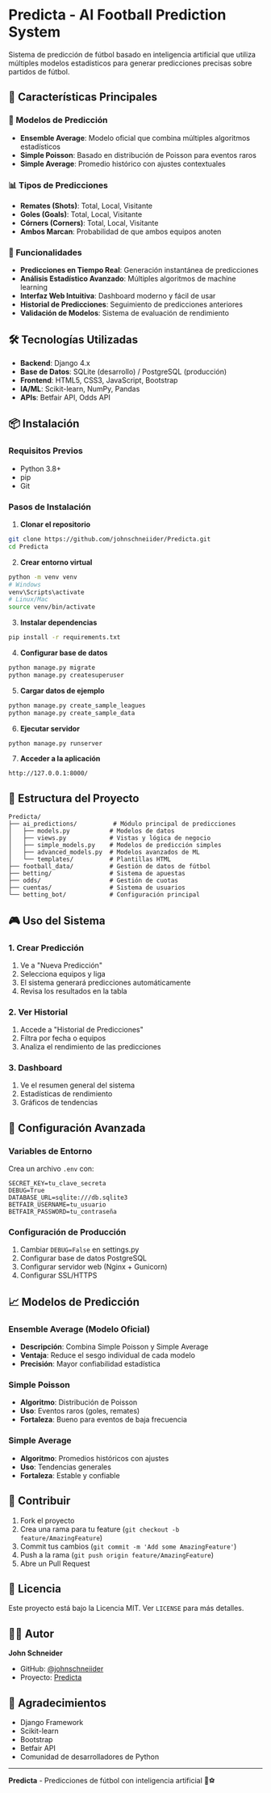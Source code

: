 # Predicta - AI Football Prediction System

Sistema de predicción de fútbol basado en inteligencia artificial que utiliza múltiples modelos estadísticos para generar predicciones precisas sobre partidos de fútbol.

## 🚀 Características Principales

### 🤖 Modelos de Predicción
- **Ensemble Average**: Modelo oficial que combina múltiples algoritmos estadísticos
- **Simple Poisson**: Basado en distribución de Poisson para eventos raros
- **Simple Average**: Promedio histórico con ajustes contextuales

### 📊 Tipos de Predicciones
- **Remates (Shots)**: Total, Local, Visitante
- **Goles (Goals)**: Total, Local, Visitante  
- **Córners (Corners)**: Total, Local, Visitante
- **Ambos Marcan**: Probabilidad de que ambos equipos anoten

### 🎯 Funcionalidades
- **Predicciones en Tiempo Real**: Generación instantánea de predicciones
- **Análisis Estadístico Avanzado**: Múltiples algoritmos de machine learning
- **Interfaz Web Intuitiva**: Dashboard moderno y fácil de usar
- **Historial de Predicciones**: Seguimiento de predicciones anteriores
- **Validación de Modelos**: Sistema de evaluación de rendimiento

## 🛠️ Tecnologías Utilizadas

- **Backend**: Django 4.x
- **Base de Datos**: SQLite (desarrollo) / PostgreSQL (producción)
- **Frontend**: HTML5, CSS3, JavaScript, Bootstrap
- **IA/ML**: Scikit-learn, NumPy, Pandas
- **APIs**: Betfair API, Odds API

## 📦 Instalación

### Requisitos Previos
- Python 3.8+
- pip
- Git

### Pasos de Instalación

1. **Clonar el repositorio**
```bash
git clone https://github.com/johnschneiider/Predicta.git
cd Predicta
```

2. **Crear entorno virtual**
```bash
python -m venv venv
# Windows
venv\Scripts\activate
# Linux/Mac
source venv/bin/activate
```

3. **Instalar dependencias**
```bash
pip install -r requirements.txt
```

4. **Configurar base de datos**
```bash
python manage.py migrate
python manage.py createsuperuser
```

5. **Cargar datos de ejemplo**
```bash
python manage.py create_sample_leagues
python manage.py create_sample_data
```

6. **Ejecutar servidor**
```bash
python manage.py runserver
```

7. **Acceder a la aplicación**
```
http://127.0.0.1:8000/
```

## 📁 Estructura del Proyecto

```
Predicta/
├── ai_predictions/          # Módulo principal de predicciones
│   ├── models.py           # Modelos de datos
│   ├── views.py            # Vistas y lógica de negocio
│   ├── simple_models.py    # Modelos de predicción simples
│   ├── advanced_models.py  # Modelos avanzados de ML
│   └── templates/          # Plantillas HTML
├── football_data/          # Gestión de datos de fútbol
├── betting/                # Sistema de apuestas
├── odds/                   # Gestión de cuotas
├── cuentas/                # Sistema de usuarios
└── betting_bot/            # Configuración principal
```

## 🎮 Uso del Sistema

### 1. Crear Predicción
1. Ve a "Nueva Predicción"
2. Selecciona equipos y liga
3. El sistema generará predicciones automáticamente
4. Revisa los resultados en la tabla

### 2. Ver Historial
1. Accede a "Historial de Predicciones"
2. Filtra por fecha o equipos
3. Analiza el rendimiento de las predicciones

### 3. Dashboard
1. Ve el resumen general del sistema
2. Estadísticas de rendimiento
3. Gráficos de tendencias

## 🔧 Configuración Avanzada

### Variables de Entorno
Crea un archivo `.env` con:
```
SECRET_KEY=tu_clave_secreta
DEBUG=True
DATABASE_URL=sqlite:///db.sqlite3
BETFAIR_USERNAME=tu_usuario
BETFAIR_PASSWORD=tu_contraseña
```

### Configuración de Producción
1. Cambiar `DEBUG=False` en settings.py
2. Configurar base de datos PostgreSQL
3. Configurar servidor web (Nginx + Gunicorn)
4. Configurar SSL/HTTPS

## 📈 Modelos de Predicción

### Ensemble Average (Modelo Oficial)
- **Descripción**: Combina Simple Poisson y Simple Average
- **Ventaja**: Reduce el sesgo individual de cada modelo
- **Precisión**: Mayor confiabilidad estadística

### Simple Poisson
- **Algoritmo**: Distribución de Poisson
- **Uso**: Eventos raros (goles, remates)
- **Fortaleza**: Bueno para eventos de baja frecuencia

### Simple Average
- **Algoritmo**: Promedios históricos con ajustes
- **Uso**: Tendencias generales
- **Fortaleza**: Estable y confiable

## 🤝 Contribuir

1. Fork el proyecto
2. Crea una rama para tu feature (`git checkout -b feature/AmazingFeature`)
3. Commit tus cambios (`git commit -m 'Add some AmazingFeature'`)
4. Push a la rama (`git push origin feature/AmazingFeature`)
5. Abre un Pull Request

## 📝 Licencia

Este proyecto está bajo la Licencia MIT. Ver `LICENSE` para más detalles.

## 👨‍💻 Autor

**John Schneider**
- GitHub: [@johnschneiider](https://github.com/johnschneiider)
- Proyecto: [Predicta](https://github.com/johnschneiider/Predicta)

## 🙏 Agradecimientos

- Django Framework
- Scikit-learn
- Bootstrap
- Betfair API
- Comunidad de desarrolladores de Python

---

**Predicta** - Predicciones de fútbol con inteligencia artificial 🚀⚽
